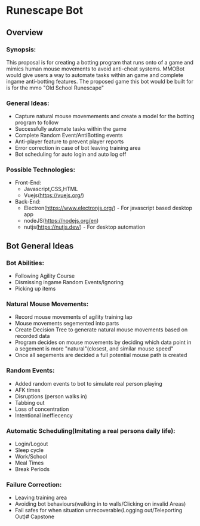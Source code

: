 # Runescape Bot
## Overview
### Synopsis:
  This proposal is for creating a botting program that runs onto of a game and mimics human mouse movements to avoid anti-cheat systems.
  MMOBot would give users a way to automate tasks within an game and complete ingame anti-botting features. The proposed game this bot
  would be built for is for the mmo "Old School Runescape"

### General Ideas:
  - Capture natural mouse movemements and create a model for the botting program to follow
  - Successfully automate tasks within the game
  - Complete Random Event/AntiBotting events
  - Anti-player feature to prevent player reports
  - Error correction in case of bot leaving training area
  - Bot scheduling for auto login and auto log off

### Possible Technologies:
  - Front-End:
    - Javascript,CSS,HTML
    - Vuejs(https://vuejs.org/)
  - Back-End:
    - Electron(https://www.electronjs.org/) - For javascript based desktop app
    - nodeJS(https://nodejs.org/en)
    - nutjs(https://nutjs.dev/) - For desktop automation

## Bot General Ideas  
### Bot Abilities:
  - Following Agility Course
  - Dismissing ingame Random Events/Ignoring
  - Picking up items

### Natural Mouse Movements:
  - Record mouse movements of agility training lap 
  - Mouse movements segemented into parts
  - Create Decision Tree to generate natural mouse movements based on recorded data
  - Program decides on mouse movements by deciding which data point in a segement is more "natural"(closest, and similar   mouse speed"
  - Once all segements are decided a full potential mouse path is created

### Random Events:
  - Added random events to bot to simulate real person playing
  - AFK times
  - Disruptions (person walks in)
  - Tabbing out
  - Loss of concentration
  - Intentional ineffiecency

### Automatic Scheduling(Imitating a real persons daily life):
  - Login/Logout
  - Sleep cycle
  - Work/School
  - Meal Times
  - Break Periods

### Failure Correction:
  - Leaving training area
  - Avoiding bot behaviours(walking in to walls/Clicking on invalid Areas)
  - Fail safes for when situation unrecoverable(Logging out/Teleporting Out)# Capstone
